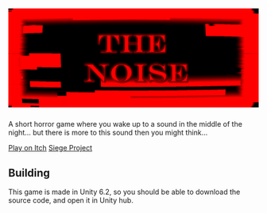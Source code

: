 # ![THE NOISE](/Assets/Sprites/banner.png)

A short horror game where you wake up to a sound in the middle of the night... but there is more to this sound then you might think...

[Play on Itch](https://xfn10x.itch.io/the-noise)
[Siege Project](https://siege.hackclub.com/armory/1539)

## Building

This game is made in Unity 6.2, so you should be able to download the source code, and open it in Unity hub.
